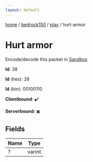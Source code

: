 ```yaml
---
layout: default
---
```


[home](/)  /  [bedrock150](/protocol/bedrock150)  /  [play](/protocol/bedrock150/play)  /  hurt-armor

# Hurt armor

Encode/decode this packet in [Sandbox](../../../sandbox/bedrock150#Play.HurtArmor)

**Id**: 38

**Id** (hex): 26

**Id** (bin): 00100110

**Clientbound**: ✔️

**Serverbound**: ✖️

## Fields

Name | Type
---|---
? | varint
